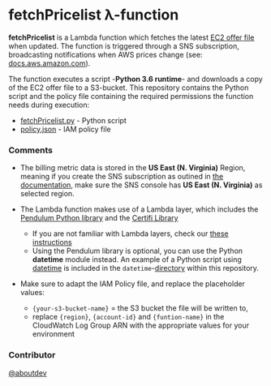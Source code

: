 # fetchPricelist λ-function

**fetchPricelist** is a Lambda function which fetches the latest [EC2 offer file](https://pricing.us-east-1.amazonaws.com/offers/v1.0/aws/AmazonEC2/current/index.json) when updated. The function is triggered through a SNS subscription, broadcasting notifications when AWS prices change (see: [docs.aws.amazon.com](https://docs.aws.amazon.com/awsaccountbilling/latest/aboutv2/price-notification.html)).

The function executes a script -**Python 3.6 runtime**- and downloads a copy of the EC2 offer file to a S3-bucket. This repository contains the Python script and the policy file containing the required permissions the function needs during execution:

* [fetchPricelist.py](fetchPricelist.py) - Python script
* [policy.json](policy.json) - IAM policy file


### Comments

* The billing metric data is stored in the **US East (N. Virginia)** Region, meaning if you create the SNS subscription as outined in [the documentation](https://docs.aws.amazon.com/awsaccountbilling/latest/aboutv2/price-notification.html), make sure the SNS console has **US East (N. Virginia)** as selected region.
* The Lambda function makes use of a Lambda layer, which includes the [Pendulum Python library](https://pendulum.eustace.io) and the [Certifi Library](https://certifi.io/en/latest/)
	* If you are not familiar with Lambda layers, check our [these instructions](https://github.com/nrollr/Lambda-Layers)
	* Using the Pendulum library is optional, you can use the Python **datetime** module instead. An example of a Python script using [datetime](https://docs.python.org/3/library/datetime.html#module-datetime) is included in the `datetime`-[directory](https://github.com/nrollr/Lambda-fetchPricelist/tree/master/datetime) within this repository.

* Make sure to adapt the IAM Policy file, and replace the placeholder values:
	* `{your-s3-bucket-name}` = the S3 bucket the file will be written to,
	* replace `{region}`, `{account-id}` and `{funtion-name}` in the CloudWatch Log Group ARN with the appropriate values for your environment

### Contributor
[@aboutdev](https://twitter.com/aboutdev)
